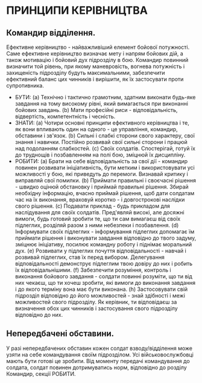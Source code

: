 # ПРИНЦИПИ КЕРІВНИЦТВА

## Командир відділення.

Ефективне керівництво - найважливіший елемент бойової потужності. Саме ефективне керівництво визначає мету і напрям бойових дій, а також мотивацію і бойовий дух підрозділу в бою. Командир повинний визначити той рівень, при якому маневровість, вогнева потужність і захищеність підрозділу будуть максимальними, забезпечити ефективний баланс цих чинників і вирішити, як їх застосувати проти супротивника.


- БУТИ:
	 (a) Технічно і тактично грамотним, здатним виконати будь-яке завдання на тому високому рівні, який вимагається при виконанні бойових завдань.
	 (b) Мати професійні риси - відповідальність, відвертість, компетентність і чесність.
- ЗНАТИ:
	 (a) Чотири основні принципи ефективного керівництва і те, як вони впливають один на одного - це управління, командир, обставини і зв'язок. 
(b) Сильні і слабкі сторони свого характеру, свої знання і навички. Постійно розвивай свої сильні сторони і працюй над подоланням слабкостей.
 (c) Своїх солдатів. Спостерігай, готуй їх до труднощів і позбавленням на полі бою, зміцнюй їх дисципліну.
- РОБИТИ: 
(a) Брати на себе відповідальність за свої дії - командир повинен розвивати ініціативність, бути метким і використовувати усі можливості у бою, які приведуть до перемоги. Визнавай критику і виправляй свої помилки.
 (b) Приймати правильні і своєчасні рішення - швидко оцінюй обстановку і приймай правильні рішення. Збирай необхідну інформацію, вчасно приймай рішення, щоб дати солдатам час на їх виконання, враховуй коротко - і довгострокові наслідки свого рішення. 
(c) Подавати приклад - будь прикладом для наслідування для своїх солдатів. Пред'являй високі, але досяжні вимоги, будь готовий зробити те, що ти сам вимагаєш від своїх підлеглих, розділяй разом з ними небезпеки і позбавлення. 
(d) Інформувати своїх підлеглих - інформування підлеглих допомагає їм приймати рішення і виконувати завдання відповідно до твого задуму, зміцнює ініціативу, посилює командну роботу і піднімає моральний дух. 
(e) Розвивати у підлеглих почуття відповідальності - навчай і розвивай підлеглих, став їх перед вибором. Делегування відповідальності демонструє підлеглим твою довіру до них і робить їх відповідальнішими. 
(f) Забезпечити розуміння, контроль і виконання бойового завдання - солдати повинні розуміти, що ти від них чекаєш, що ти хочеш зробити, які вимоги до виконання завдання і до якого терміну вона має бути виконана. 
(h) Застосовувати свій підрозділ відповідно до його можливостей - знай здібності і межі можливостей свого підрозділу. Як керівник, ти відповідаєш за визначення обох цих чинників і застосування свого підрозділу відповідно до них.

## Непередбачені обставини.

У разі непередбачених обставин кожен солдат взводу/відділення може узяти на себе командування своїм підрозділом. Усі військовослужбовці мають бути готові це зробити. Від моменту передачі командування до солдата, солдат повинен дотримуватись норм, відповідно до розділу Командир, секції РОБИТИ.
